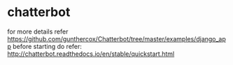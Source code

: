 # chatterbot
for more details refer https://github.com/gunthercox/Chatterbot/tree/master/examples/django_app
before starting do refer: http://chatterbot.readthedocs.io/en/stable/quickstart.html
